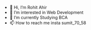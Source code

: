 - 👋 Hi, I’m Rohit Ahir 
- 👀 I’m interested in Web Development
- 🌱 I’m currently Studying BCA
- 📫 How to reach me insta sumit_70_58

<!---
Rohit1185/Rohit1185 is a ✨ special ✨ repository because its `README.md` (this file) appears on your GitHub profile.
You can click the Preview link to take a look at your changes.
--->
